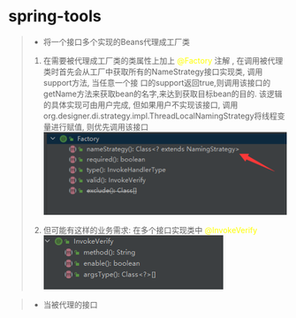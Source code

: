 # spring-tools
> * 将一个接口多个实现的Beans代理成工厂类
> 1. 在需要被代理成工厂类的类属性上加上 <font color="yellow"> @Factory </font> 注解
> , 在调用被代理类时首先会从工厂中获取所有的NameStrategy接口实现类, 调用support方法, 当任意一个接
> 口的support返回true,则调用该接口的getName方法来获取bean的名字,来达到获取目标bean的目的. 该逻辑
> 的具体实现可由用户完成, 但如果用户不实现该接口, 调用org.designer.di.strategy.impl.ThreadLocalNamingStrategy将线程变量进行赋值,
> 则优先调用该接口 ![img.png](img/@Factory.png)
> 
> 2. 但可能有这样的业务需求: 在多个接口实现类中 <font color="yellow"> @InvokeVerify</font>
> ![img.png](img/@InvokeVerify.png)

> * 当被代理的接口 
